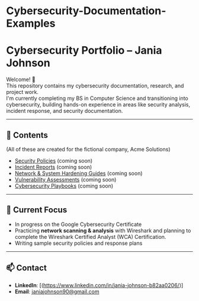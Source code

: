 # Cybersecurity-Documentation-Examples
# Cybersecurity Portfolio – Jania Johnson

Welcome! 👋  
This repository contains my cybersecurity documentation, research, and project work.  
I'm currently completing my BS in Computer Science and transitioning into cybersecurity, building hands-on experience in areas like security analysis, incident response, and security documentation.

---

## 📂 Contents

(All of these are created for the fictional company, Acme Solutions)
- [Security Policies](./security-policies) (coming soon)
- [Incident Reports](./incident-reports) (coming soon)
- [Network & System Hardening Guides](./hardening-guides) (coming soon)
- [Vulnerability Assessments](./vulnerability-assessments) (coming soon)
- [Cybersecurity Playbooks](./playbooks) (coming soon)

---

## 🚀 Current Focus
- In progress on the Google Cybersecurity Certificate
- Practicing **network scanning & analysis** with Wireshark and planning to complete the Wireshark Certified Analyst (WCA) Certification.
- Writing sample security policies and response plans

---

## 📫 Contact
- **LinkedIn**: [(https://www.linkedin.com/in/jania-johnson-b82aa0206/)]
- **Email**: janiajohnson90@gmail.com
